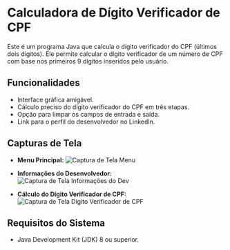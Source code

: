 # Calculadora de Dígito Verificador de CPF

Este é um programa Java que calcula o dígito verificador do CPF (últimos dois dígitos). Ele permite calcular o dígito verificador de um número de CPF com base nos primeiros 9 dígitos inseridos pelo usuário.

## Funcionalidades

- Interface gráfica amigável.
- Cálculo preciso do dígito verificador do CPF em três etapas.
- Opção para limpar os campos de entrada e saída.
- Link para o perfil do desenvolvedor no LinkedIn.


## Capturas de Tela

- **Menu Principal:**
  ![Captura de Tela Menu](./DigitoVerificadorCpf/screenshots/Captura%20de%20tela%20Menu.png)

- **Informações do Desenvolvedor:**
  ![Captura de Tela Informações do Dev](./DigitoVerificadorCpf/screenshots/Captura%20de%20tela%20InfoDev.png)

- **Cálculo do Dígito Verificador de CPF:**
  ![Captura de Tela Dígito Verificador de CPF](./DigitoVerificadorCpf/screenshots/Captura%20de%20tela%20DV_CPF.png)

## Requisitos do Sistema

- Java Development Kit (JDK) 8 ou superior.